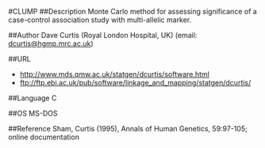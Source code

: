 #CLUMP
##Description
Monte Carlo method for assessing significance of a case-control association study with multi-allelic marker.

##Author
Dave Curtis (Royal London Hospital, UK) (email: dcurtis@hgmp.mrc.ac.uk)

##URL
* http://www.mds.qmw.ac.uk/statgen/dcurtis/software.html
* ftp://ftp.ebi.ac.uk/pub/software/linkage_and_mapping/statgen/dcurtis/

##Language
C

##OS
MS-DOS

##Reference
Sham, Curtis (1995), Annals of Human Genetics, 59:97-105; online documentation

